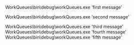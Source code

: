 WorkQueues\bin\debug\workQueues.exe 'first message'
 
WorkQueues\bin\debug\workQueues.exe 'second message'
 
WorkQueues\bin\debug\workQueues.exe 'third message'
WorkQueues\bin\debug\workQueues.exe 'fourth message'
WorkQueues\bin\debug\workQueues.exe 'fifth message'
 

